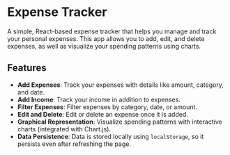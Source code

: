 # Expense Tracker

A simple, React-based expense tracker that helps you manage and track your personal expenses. This app allows you to add, edit, and delete expenses, as well as visualize your spending patterns using charts.

## Features

- **Add Expenses**: Track your expenses with details like amount, category, and date.
- **Add Income**: Track your income in addition to expenses.
- **Filter Expenses**: Filter expenses by category, date, or amount.
- **Edit and Delete**: Edit or delete an expense once it is added.
- **Graphical Representation**: Visualize spending patterns with interactive charts (integrated with Chart.js).
- **Data Persistence**: Data is stored locally using `localStorage`, so it persists even after refreshing the page.
